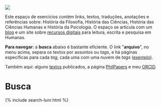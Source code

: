 ![](https://askesis.hypotheses.org/files/2020/06/cropped-abbayedardenne.jpg)

Este espaço de exercícios contém links, textos, traduções, anotações e referências sobre: História da Filosofia, História das Ciências, História das Ciências Humanas e História da Psicologia. O espaço se articula com um [blog](https://askesis.hypotheses.org) e um site sobre [recursos digitais](https://askemata.github.io/recursos/) para leitura, escrita e pesquisa em Humanas.

<div class="marrom">
  <p><strong>Para navegar:</strong> a <b>busca</b> abaixo é bastante eficiente. O link "<b>arquivo</b>", no menu acima, separa os textos por assuntos ou <i>tags</i>, e há páginas específicas para cada <i>tag</i>, cada uma com uma nuvem de <i>tags</i> (<a href="https://askemata.github.io/tag/fenomenologia">exemplo</a>).
  </p>
</div>

Também aqui: alguns [textos](https://askemata.github.io/textos.html) publicados, a página [PhilPapers](http://philpeople.org/profiles/marcio-miotto) e meu [ORCID](https://orcid.org/0000-0003-0608-0542).

# Busca

{% include search-lunr.html %}
